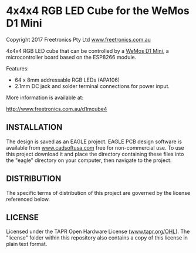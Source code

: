 4x4x4 RGB LED Cube for the WeMos D1 Mini
=========================================

Copyright 2017 Freetronics Pty Ltd  www.freetronics.com.au  

4x4x4 RGB LED cube that can be controlled by a [WeMos D1 Mini][1], a
microcontroller board based on the ESP8266 module.

Features:

 * 64 x 8mm addressable RGB LEDs (APA106)
 * 2.1mm DC jack and solder terminal connections for power input.

More information is available at:

  http://www.freetronics.com.au/d1mcube4


INSTALLATION
------------
The design is saved as an EAGLE project. EAGLE PCB design software is
available from www.cadsoftusa.com free for non-commercial use. To use
this project download it and place the directory containing these files
into the "eagle" directory on your computer, then navigate to the
project.


DISTRIBUTION
------------
The specific terms of distribution of this project are governed by the
license referenced below.


LICENSE
-------
Licensed under the TAPR Open Hardware License (www.tapr.org/OHL).
The "license" folder within this repository also contains a copy of
this license in plain text format.


[1]: http://www.wemos.cc/wiki/doku.php?id=en:d1_mini

